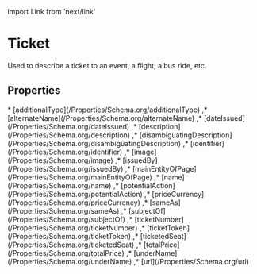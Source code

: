 import Link from 'next/link'

# Ticket

Used to describe a ticket to an event, a flight, a bus ride, etc.

## Properties

<Grid>
* [additionalType](/Properties/Schema.org/additionalType)
,* [alternateName](/Properties/Schema.org/alternateName)
,* [dateIssued](/Properties/Schema.org/dateIssued)
,* [description](/Properties/Schema.org/description)
,* [disambiguatingDescription](/Properties/Schema.org/disambiguatingDescription)
,* [identifier](/Properties/Schema.org/identifier)
,* [image](/Properties/Schema.org/image)
,* [issuedBy](/Properties/Schema.org/issuedBy)
,* [mainEntityOfPage](/Properties/Schema.org/mainEntityOfPage)
,* [name](/Properties/Schema.org/name)
,* [potentialAction](/Properties/Schema.org/potentialAction)
,* [priceCurrency](/Properties/Schema.org/priceCurrency)
,* [sameAs](/Properties/Schema.org/sameAs)
,* [subjectOf](/Properties/Schema.org/subjectOf)
,* [ticketNumber](/Properties/Schema.org/ticketNumber)
,* [ticketToken](/Properties/Schema.org/ticketToken)
,* [ticketedSeat](/Properties/Schema.org/ticketedSeat)
,* [totalPrice](/Properties/Schema.org/totalPrice)
,* [underName](/Properties/Schema.org/underName)
,* [url](/Properties/Schema.org/url)

</Grid>

